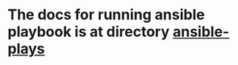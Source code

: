 # The docs for running ansible playbook is at directory [ansible-plays](../ansible-plays/README.md)
